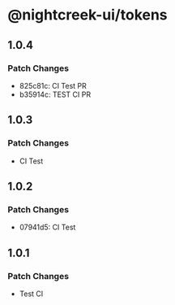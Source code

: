 # @nightcreek-ui/tokens

## 1.0.4

### Patch Changes

- 825c81c: CI Test PR
- b35914c: TEST CI PR

## 1.0.3

### Patch Changes

- CI Test

## 1.0.2

### Patch Changes

- 07941d5: CI Test

## 1.0.1

### Patch Changes

- Test CI
